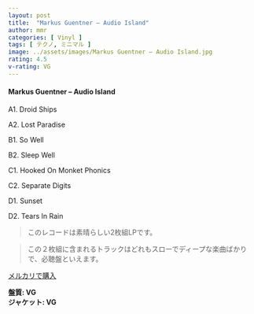 ```yaml
---
layout: post
title:  "Markus Guentner – Audio Island"
author: mmr
categories: [ Vinyl ]
tags: [ テクノ, ミニマル ]
image: ../assets/images/Markus Guentner – Audio Island.jpg
rating: 4.5
v-rating: VG
---
```


#### Markus Guentner – Audio Island

A1. Droid Ships

A2. Lost Paradise

B1. So Well

B2. Sleep Well

C1. Hooked On Monket Phonics

C2. Separate Digits

D1. Sunset

D2. Tears In Rain

> このレコードは素晴らしい2枚組LPです。

> この２枚組に含まれるトラックはどれもスローでディープな楽曲ばかりで、必聴盤といえます。


[メルカリで購入](https://jp.mercari.com/item/m49257045375)

<div class="mt-4 mb-4 d-flex align-items-center">
<strong class="mr-1">盤質: VG</strong>
</div>
<div class="mt-4 mb-4 d-flex align-items-center">
<strong class="mr-1">ジャケット: VG</strong>
</div>
